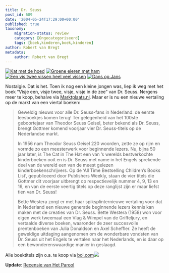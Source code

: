 ```yaml
---
title: Dr. Seuss
post_id: 689
date: '2004-05-24T17:29:00+00:00'
published: true
taxonomy:
    migration-status: review
    category: [Ongecategoriseerd]
    tags: [boek,kinderen,boek,kinderen]
author: Robert van Bregt
metadata:
    author: Robert van Bregt
---
```

[![Kat met de hoed](https://bol.com/imgbase0/thumb/BOOKCOVER/FC/9/0/2/5/7/9025738125.gif)](http://clk.tradedoubler.com/click?a=1703208&p=67859&g=17297694&epi=1001004002050217) [![Groene eieren met ham](https://bol.com/imgbase0/thumb/BOOKCOVER/FC/9/0/2/5/7/9025738095.gif)](http://clk.tradedoubler.com/click?a=1703208&p=67859&g=17297694&epi=1001004002050214) [![Een vis twee vissen heel veel vissen](https://bol.com/imgbase0/thumb/BOOKCOVER/FC/9/0/2/5/7/9025738117.gif)](http://clk.tradedoubler.com/click?a=1703208&p=67859&g=17297694&epi=1001004002050216) [![Dans op Jans](https://bol.com/imgbase0/thumb/BOOKCOVER/FC/9/0/2/5/7/9025738109.gif)](http://clk.tradedoubler.com/click?a=1703208&p=67859&g=17297694&epi=1001004002050215)

Nostalgie. Dat is het. Toen ik nog een kleine jongen was, liep ik weg met het boek “Visje een, visje twee, visje, visje in de zee” van Dr. Seuss. Nergens meer te koop, behalve via [Marktplaats.nl](http://www.marktplaats.nl/nieuw_zoek.php3?q=seuss&pv=all&t=a&g=6&u=11&s=50&m=0). Maar er is nu een nieuwe vertaling op de markt van een viertal boeken:

> Geweldig nieuws voor alle Dr. Seuss-fans in Nederland: de eerste leesboekjes komen terug! Ter gelegenheid van het 100ste geboortejaar van Theodor Seuss Geisel, beter bekend als Dr. Seuss, brengt Gottmer komend voorjaar vier Dr. Seuss-titels op de Nederlandse markt.
> 
> In 1956 nam Theodor Seuss Geisel 220 woorden, zette ze op rijm en vormde zo een meesterwerk voor beginnende lezers. Nu, bijna 50 jaar later, is The Cat in The Hat een van ’s werelds bestverkochte kinderboeken ooit en is Dr. Seuss met name in het Engels sprekende deel van de wereld een van de meest gelezen kinderboekenschrijvers. Op de ‘All Time Bestselling Children’s Books List’, gepubliceerd door Publishers Weekly, staan de vier titels die Gottmer dit voorjaar uitbrengt op respectievelijk nummer 4, 9, 13 en 16, en van de eerste veertig titels op deze ranglijst zijn er maar liefst tien van Dr. Seuss!
> 
> Bette Westera zorgt er met haar spiksplinternieuwe vertaling voor dat in Nederland een nieuwe generatie beginnende lezers kennis kan maken met de creaties van Dr. Seuss. Bette Westera (1958) won voor eigen werk tweemaal een Vlag & Wimpel van de Griffeljury, en vertaalde diverse boeken, waaronder de zeer succesvolle prentenboeken van Julia Donaldson en Axel Scheffler. Ze heeft de geweldige uitdaging aangenomen om de wonderbare vondsten van Dr. Seuss uit het Engels te vertalen naar het Nederlands, en is daar op een bewonderenswaardige manier in geslaagd.

Alle boektitels zijn o.a. te koop via [bol.com](http://clk.tradedoubler.com/click?p=67859&a=1703208&g=17588626)![](https://impnl.tradedoubler.com/imp?type(inv)g(17588626)a(1703208))

**Update**: [Recensie van Het Parool](http://www.parool.nl/boeken/recensies/050604-seuss.html)
